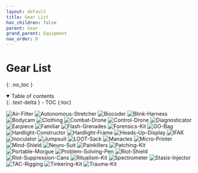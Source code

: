 ```yaml
---
layout: default
title: Gear List
has_children: false
parent: Gear
grand_parent: Equipment
nav_order: 0
---
```

# Gear List
{: .no_toc }

<details open markdown="block">
  <summary>
    Table of contents
  </summary>
  {: .text-delta }
- TOC
{:toc}
</details>

![Air-Filter](Game/Blocks/Air-Filter)
![Autonomous-Stretcher](Game/Blocks/Autonomous-Stretcher)
![Biocoder](Game/Blocks/Biocoder)
![Blink-Harness](Game/Blocks/Blink-Harness)
![Bodycam](Game/Blocks/Bodycam)
![Clothing](Game/Blocks/Clothing)
![Combat-Drone](Game/Blocks/Combat-Drone)
![Control-Drone](Game/Blocks/Control-Drone)
![Diagnosticator](Game/Blocks/Diagnosticator)
![Earpiece](Game/Blocks/Earpiece)
![Familiar](Game/Blocks/Familiar)
![Flash-Grenades](Game/Blocks/Flash-Grenades)
![Forensics-Kit](Game/Blocks/Forensics-Kit)
![GO-Bag](Game/Blocks/GO-Bag)
![Hardlight-Constructor](Game/Blocks/Hardlight-Constructor)
![Hardlight-Frame](Game/Blocks/Hardlight-Frame)
![Heads-Up-Display](Game/Blocks/Heads-Up-Display)
![IFAK](Game/Blocks/IFAK)
![Inoculator](Game/Blocks/Inoculator)
![Jumpsuit](Game/Blocks/Jumpsuit)
![LOOT-Sack](Game/Blocks/LOOT-Sack)
![Manacles](Game/Blocks/Manacles)
![Micro-Printer](Game/Blocks/Micro-Printer)
![Mind-Shield](Game/Blocks/Mind-Shield)
![Neuro-Suit](Game/Blocks/Neuro-Suit)
![Painkillers](Game/Blocks/Painkillers)
![Patching-Kit](Game/Blocks/Patching-Kit)
![Portable-Morgue](Game/Blocks/Portable-Morgue)
![Problem-Solving-Pen](Game/Blocks/Problem-Solving-Pen)
![Riot-Shield](Game/Blocks/Riot-Shield)
![Riot-Suppression-Cans](Game/Blocks/Riot-Suppression-Cans)
![Ritualism-Kit](Game/Blocks/Ritualism-Kit)
![Spectrometer](Game/Blocks/Spectrometer)
![Stasis-Injector](Game/Blocks/Stasis-Injector)
![TAC-Rigging](Game/Blocks/TAC-Rigging)
![Tinkering-Kit](Game/Blocks/Tinkering-Kit)
![Trauma-Kit](Game/Blocks/Trauma-Kit)